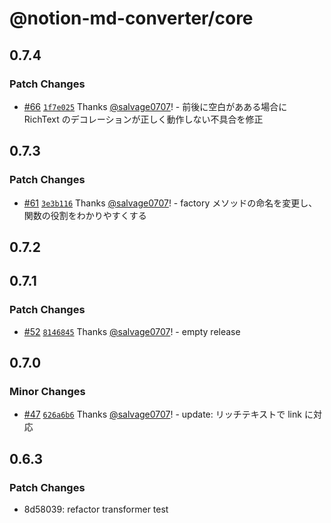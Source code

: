 # @notion-md-converter/core

## 0.7.4

### Patch Changes

- [#66](https://github.com/salvage0707/notion-md-converter/pull/66) [`1f7e025`](https://github.com/salvage0707/notion-md-converter/commit/1f7e025b5141355786918215590deb904a43ccf5) Thanks [@salvage0707](https://github.com/salvage0707)! - 前後に空白があある場合に RichText のデコレーションが正しく動作しない不具合を修正

## 0.7.3

### Patch Changes

- [#61](https://github.com/salvage0707/notion-md-converter/pull/61) [`3e3b116`](https://github.com/salvage0707/notion-md-converter/commit/3e3b1163f97726c827f828f4af1326e7ba34a6c0) Thanks [@salvage0707](https://github.com/salvage0707)! - factory メソッドの命名を変更し、関数の役割をわかりやすくする

## 0.7.2

## 0.7.1

### Patch Changes

- [#52](https://github.com/salvage0707/notion-md-converter/pull/52) [`8146845`](https://github.com/salvage0707/notion-md-converter/commit/8146845969b94a0d31c954ba612f4fe24a0c77b2) Thanks [@salvage0707](https://github.com/salvage0707)! - empty release

## 0.7.0

### Minor Changes

- [#47](https://github.com/salvage0707/notion-md-converter/pull/47) [`626a6b6`](https://github.com/salvage0707/notion-md-converter/commit/626a6b6cacbeb6ee72076ae7a596a760de33b26b) Thanks [@salvage0707](https://github.com/salvage0707)! - update: リッチテキストで link に対応

## 0.6.3

### Patch Changes

- 8d58039: refactor transformer test
